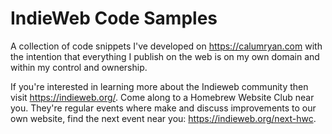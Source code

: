 # IndieWeb Code Samples

A collection of code snippets I've developed on https://calumryan.com with the intention that everything I publish on the web is on my own domain and within my control and ownership.

If you're interested in learning more about the Indieweb community then visit https://indieweb.org/. Come along to a Homebrew Website Club near you. They're regular events where make and discuss improvements to our own website, find the next event near you: https://indieweb.org/next-hwc.
